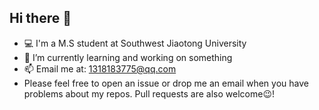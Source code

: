 ## Hi there 👋
- 💻 I'm a M.S student at Southwest Jiaotong University
- 🔭 I’m currently learning and working on something
- 📫 Email me at: [1318183775@qq.com](mailto:1318183775@qq.com)
- Please feel free to open an issue or drop me an email when you have problems about my repos. Pull requests are also welcome😉!
<!--
<!--
**joan2joan/joan2joan** is a ✨ _special_ ✨ repository because its `README.md` (this file) appears on your GitHub profile.

Here are some ideas to get you started:

- 🔭 I’m currently working on ...
- 🌱 I’m currently learning ...
- 👯 I’m looking to collaborate on ...
- 🤔 I’m looking for help with ...
- 💬 Ask me about ...
- 📫 How to reach me: ...
- 😄 Pronouns: ...
- ⚡ Fun fact: ...
-->
